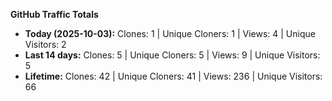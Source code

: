 
**GitHub Traffic Totals**

- **Today (2025-10-03):** Clones: 1 | Unique Cloners: 1 | Views: 4 | Unique Visitors: 2
- **Last 14 days:** Clones: 5 | Unique Cloners: 5 | Views: 9 | Unique Visitors: 5
- **Lifetime:** Clones: 42 | Unique Cloners: 41 | Views: 236 | Unique Visitors: 66
